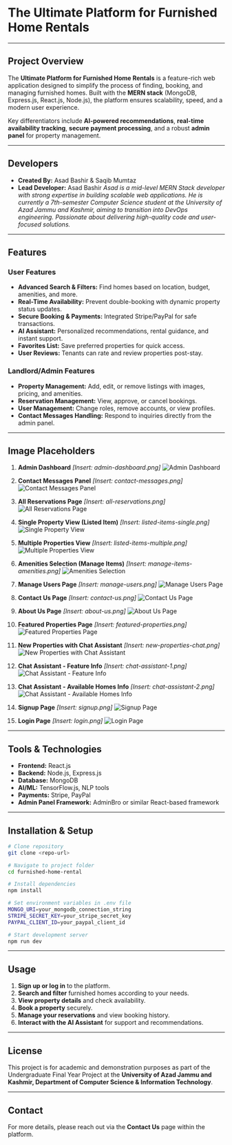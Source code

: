 # The Ultimate Platform for Furnished Home Rentals

---

## Project Overview

The **Ultimate Platform for Furnished Home Rentals** is a feature-rich web application designed to simplify the process of finding, booking, and managing furnished homes. Built with the **MERN stack** (MongoDB, Express.js, React.js, Node.js), the platform ensures scalability, speed, and a modern user experience.

Key differentiators include **AI-powered recommendations**, **real-time availability tracking**, **secure payment processing**, and a robust **admin panel** for property management.

---

## Developers

* **Created By:** Asad Bashir & Saqib Mumtaz
* **Lead Developer:** Asad Bashir
  *Asad is a mid-level MERN Stack developer with strong expertise in building scalable web applications. He is currently a 7th-semester Computer Science student at the University of Azad Jammu and Kashmir, aiming to transition into DevOps engineering. Passionate about delivering high-quality code and user-focused solutions.*

---

## Features

### User Features

* **Advanced Search & Filters:** Find homes based on location, budget, amenities, and more.
* **Real-Time Availability:** Prevent double-booking with dynamic property status updates.
* **Secure Booking & Payments:** Integrated Stripe/PayPal for safe transactions.
* **AI Assistant:** Personalized recommendations, rental guidance, and instant support.
* **Favorites List:** Save preferred properties for quick access.
* **User Reviews:** Tenants can rate and review properties post-stay.

### Landlord/Admin Features

* **Property Management:** Add, edit, or remove listings with images, pricing, and amenities.
* **Reservation Management:** View, approve, or cancel bookings.
* **User Management:** Change roles, remove accounts, or view profiles.
* **Contact Messages Handling:** Respond to inquiries directly from the admin panel.

---

## Image Placeholders

1. **Admin Dashboard**
   *\[Insert: admin-dashboard.png]*
   ![Admin Dashboard](website-images/admin-dashboard.png)

2. **Contact Messages Panel**
   *\[Insert: contact-messages.png]*
   ![Contact Messages Panel](website-images/contact-messages.png)

3. **All Reservations Page**
   *\[Insert: all-reservations.png]*
   ![All Reservations Page](website-images/all-reservations.png)

4. **Single Property View (Listed Item)**
   *\[Insert: listed-items-single.png]*
   ![Single Property View](website-images/listed-items-single.png)

5. **Multiple Properties View**
   *\[Insert: listed-items-multiple.png]*
   ![Multiple Properties View](website-images/listed-items-multiple.png)

6. **Amenities Selection (Manage Items)**
   *\[Insert: manage-items-amenities.png]*
   ![Amenities Selection](website-images/manage-items-amenities.png)

7. **Manage Users Page**
   *\[Insert: manage-users.png]*
   ![Manage Users Page](website-images/manage-users.png)

8. **Contact Us Page**
   *\[Insert: contact-us.png]*
   ![Contact Us Page](website-images/contact-us.png)

9. **About Us Page**
   *\[Insert: about-us.png]*
   ![About Us Page](website-images/about-us.png)

10. **Featured Properties Page**
    *\[Insert: featured-properties.png]*
    ![Featured Properties Page](website-images/featured-properties.png)

11. **New Properties with Chat Assistant**
    *\[Insert: new-properties-chat.png]*
    ![New Properties with Chat Assistant](website-images/new-properties-chat.png)

12. **Chat Assistant - Feature Info**
    *\[Insert: chat-assistant-1.png]*
    ![Chat Assistant - Feature Info](website-images/chat-assistant-1.png)

13. **Chat Assistant - Available Homes Info**
    *\[Insert: chat-assistant-2.png]*
    ![Chat Assistant - Available Homes Info](website-images/chat-assistant-2.png)

14. **Signup Page**
    *\[Insert: signup.png]*
    ![Signup Page](website-images/signup.png)

15. **Login Page**
    *\[Insert: login.png]*
    ![Login Page](website-images/login.png)

---

## Tools & Technologies

* **Frontend:** React.js
* **Backend:** Node.js, Express.js
* **Database:** MongoDB
* **AI/ML:** TensorFlow\.js, NLP tools
* **Payments:** Stripe, PayPal
* **Admin Panel Framework:** AdminBro or similar React-based framework

---

## Installation & Setup

```bash
# Clone repository
git clone <repo-url>

# Navigate to project folder
cd furnished-home-rental

# Install dependencies
npm install

# Set environment variables in .env file
MONGO_URI=your_mongodb_connection_string
STRIPE_SECRET_KEY=your_stripe_secret_key
PAYPAL_CLIENT_ID=your_paypal_client_id

# Start development server
npm run dev
```

---

## Usage

1. **Sign up or log in** to the platform.
2. **Search and filter** furnished homes according to your needs.
3. **View property details** and check availability.
4. **Book a property** securely.
5. **Manage your reservations** and view booking history.
6. **Interact with the AI Assistant** for support and recommendations.

---

## License

This project is for academic and demonstration purposes as part of the Undergraduate Final Year Project at the **University of Azad Jammu and Kashmir, Department of Computer Science & Information Technology**.

---

## Contact

For more details, please reach out via the **Contact Us** page within the platform.
